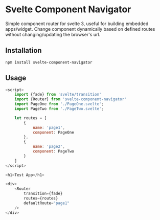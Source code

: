 # Svelte Component Navigator
Simple component router for svelte 3, useful for building embedded apps/widget. Change component dynamically based on defined routes without changing/updating the browser's url.

## Installation
```npm install svelte-component-navigator```

## Usage
```js
<script>
    import {fade} from 'svelte/transition'
    import {Router} from 'svelte-component-navigator'
    import PageOne from './PageOne.svelte';
    import PageTwo from './PageTwo.svelte';

    let routes = [
        {
            name: 'page1',
            component: PageOne
        },
        {
            name: 'page2',
            component: PageTwo
        }
    ]
</script>

<h1>Test App</h1>

<div>
    <Router
        transition={fade}
        routes={routes}
        defaultRoute="page1"
    />
</div>
```